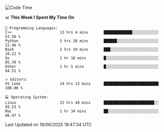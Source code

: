 
<!--START_SECTION:waka-->
![Code Time](http://img.shields.io/badge/Code%20Time-3%2C522%20hrs%2040%20mins-blue)

📊 **This Week I Spent My Time On** 

```text
💬 Programming Languages: 
C++                      13 hrs 4 mins       █████████████░░░░░░░░░░░░   53.58 % 
Python                   5 hrs 28 mins       ██████░░░░░░░░░░░░░░░░░░░   22.46 % 
Bash                     2 hrs 29 mins       ███░░░░░░░░░░░░░░░░░░░░░░   10.22 % 
Go                       1 hr 18 mins        █░░░░░░░░░░░░░░░░░░░░░░░░   05.39 % 
Other                    1 hr 5 mins         █░░░░░░░░░░░░░░░░░░░░░░░░   04.51 % 

🔥 Editors: 
VS Code                  24 hrs 23 mins      █████████████████████████   100.00 % 

💻 Operating System: 
Linux                    22 hrs 48 mins      ███████████████████████░░   93.53 % 
Mac                      1 hr 34 mins        ██░░░░░░░░░░░░░░░░░░░░░░░   06.47 % 
```


 Last Updated on 19/06/2025 18:47:34 UTC
<!--END_SECTION:waka-->

